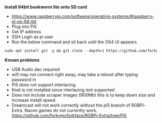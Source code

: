 **Install 64bit bookworm lite onto SD card** 
   - https://www.raspberrypi.com/software/operating-systems/#raspberry-pi-os-64-bit
   - Plug into Pi5
   - Get IP address
   - SSH Login as pi user
   - Run the below command and sit back until the OS4 UI appears
   ```markdown
   sudo apt install git -y && git clone --depth=1 https://github.com/forkymcforkface/RGBPi-Bookworm.git && cd RGBPi-Bookworm && chmod +x Install-OS4.sh && ./Install-OS4.sh
   ```

   **Known problems**
   - USB Audio dac required
   - wifi may not connect right away, may take a reboot after typing password in
   - Pi5 does not support interlacing
   - Kodi is not installed since interlacing isnt supported
   - Does not include scraper images (900Mb) this is to keep down size and increase install speed.
   - Dreamcast will not work correctly without the pi5 branch of RGBPi-Extra. Naomi games do not currently work. https://github.com/forkymcforkface/RGBPi-Extra/tree/Pi5

